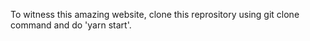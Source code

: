 To witness this amazing website, clone this reprository using git clone command and do
'yarn start'.

